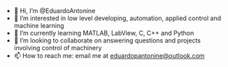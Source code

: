 - 👋 Hi, I’m @EduardoAntonine
- 👀 I’m interested in low level developing, automation, applied control and machine learning
- 🌱 I’m currently learning MATLAB, LabView, C, C++ and Python
- 💞️ I’m looking to collaborate on answering questions and projects involving control of machinery
- 📫 How to reach me: email me at eduardopantonine@outlook.com

<!---
EduardoAntonine/EduardoAntonine is a ✨ special ✨ repository because its `README.md` (this file) appears on your GitHub profile.
You can click the Preview link to take a look at your changes.
--->

